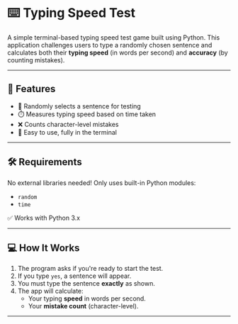 # ⌨️ Typing Speed Test

A simple terminal-based typing speed test game built using Python. This application challenges users to type a randomly chosen sentence and calculates both their **typing speed** (in words per second) and **accuracy** (by counting mistakes).

---

## 🚀 Features

- 🎯 Randomly selects a sentence for testing
- ⏱️ Measures typing speed based on time taken
- ❌ Counts character-level mistakes
- 🧠 Easy to use, fully in the terminal

---

## 🛠 Requirements

No external libraries needed! Only uses built-in Python modules:

- `random`
- `time`

✅ Works with Python 3.x

---

## 💻 How It Works

1. The program asks if you're ready to start the test.
2. If you type `yes`, a sentence will appear.
3. You must type the sentence **exactly** as shown.
4. The app will calculate:
   - Your typing **speed** in words per second.
   - Your **mistake count** (character-level).

---


